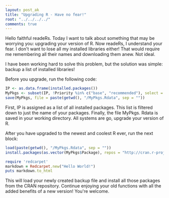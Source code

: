 ```yaml
---
layout: post_ak
title: "Upgrading R - Have no fear!"
root: "../../../../"
comments: true
---
```

Hello faithful readeRs. Today I want to talk about something that may be worrying you: upgrading your version of R. Now readeRs, I understand your fear. I don't want to lose all my installed libraries either! That would require me remembering all their names and downloading them anew. Not ideal.

I have been working hard to solve this problem, but the solution was simple: backup a list of installed libraries!

Before you upgrade, run the following code:


```r
IP <- as.data.frame(installed.packages())
MyPkgs <- subset(IP, !Priority %in% c("base", "recommended"), select = Package)
save(MyPkgs, file = paste(getwd(), "/MyPkgs.Rdata", sep = ""))
```


First, IP is assigned as a list of all installed packages. This list is filtered down to just the name of your packages. Finally, the file MyPkgs. Rdata is saved in your working directory. All systems are go, upgrade your version of R.

After you have upgraded to the newest and coolest R ever, run the next block:


```r
load(paste(getwd(), "/MyPkgs.Rdata", sep = ""))
install.packages(as.vector(MyPkgs$Package), repos = "http://cran.r-project.org")
```
```ruby
require 'redcarpet'
markdown = Redcarpet.new("Hello World!")
puts markdown.to_html
```

This will load your newly created backup file and install all those packages from the CRAN repository. Continue enjoying your old functions with all the added benefits of a new version! You're welcome.
